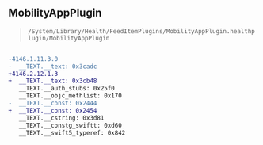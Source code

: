 ## MobilityAppPlugin

> `/System/Library/Health/FeedItemPlugins/MobilityAppPlugin.healthplugin/MobilityAppPlugin`

```diff

-4146.1.11.3.0
-  __TEXT.__text: 0x3cadc
+4146.2.12.1.3
+  __TEXT.__text: 0x3cb48
   __TEXT.__auth_stubs: 0x25f0
   __TEXT.__objc_methlist: 0x170
-  __TEXT.__const: 0x2444
+  __TEXT.__const: 0x2454
   __TEXT.__cstring: 0x3d81
   __TEXT.__constg_swiftt: 0xd60
   __TEXT.__swift5_typeref: 0x842

```
